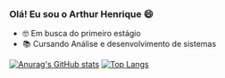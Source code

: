### Olá! Eu sou o Arthur Henrique 😄

- 🤓 Em busca do primeiro estágio
- 📚 Cursando Análise e desenvolvimento de sistemas

[![Anurag's GitHub stats](https://github-readme-stats.vercel.app/api?username=Arthurhevi&show_icons=true&theme=tokyonight)](https://github.com/anuraghazra/github-readme-stats)
[![Top Langs](https://github-readme-stats.vercel.app/api/top-langs/?username=Arthurhevi&show_icons=true&theme=tokyonight)](https://github.com/anuraghazra/github-readme-stats)
